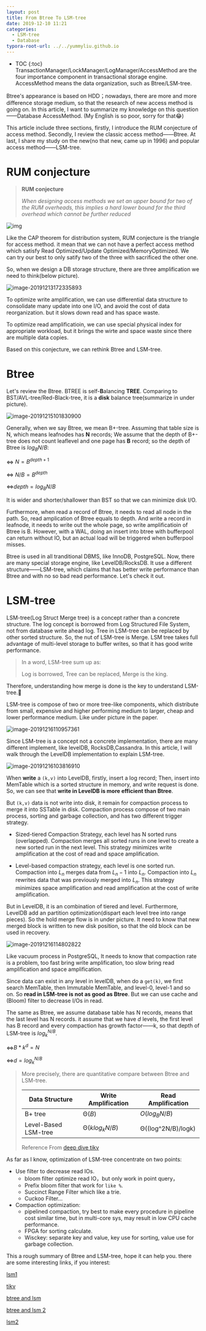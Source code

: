 ```yaml
---
layout: post
title: From Btree To LSM-tree
date: 2019-12-10 11:21
categories:
  - LSM-tree
  - Database
typora-root-url: ../../yummyliu.github.io
---
```

* TOC
{:toc}
TransactionManager/LockManager/LogManager/AccessMethod are the four importance component in transactional storage engine. AccessMethod means the data organization, such as Btree/LSM-tree. 

Btree's appearance is based on HDD；nowadays, there are more and more difference storage medium, so that the research of new access method is going on. In this article, I want to summarize my knowledge on this question——Database AccessMethod. (My English is so poor, sorry for that😂)

This article include three sections, firstly, I introduce the RUM conjecture of access method. Secondly, I review the classic access method——Btree. At last, I share my study on the new(no that new, came up in 1996) and popular access method——LSM-tree. 

# RUM conjecture

> **RUM conjecture**
>
> *When designing access methods we set an upper bound for two of the RUM overheads, this implies a hard lower bound for the third overhead which cannot be further reduced*

![img](/image/1212-rum.png)

Like the CAP theorem for distribution system, RUM conjecture is the triangle for access method. it mean that we can not have a perfect access method which satisfy Read Optimized/Update Optimized/MemoryOptimized. We can try our best to only satify two of the three with sacrificed the other one.

So, when we design a DB storage structure, there are three amplification we need to think(below picture).



![image-20191213172335893](/image/1212-storage.png)

To optimize write amplification, we can use differential data structure to consolidate many update into one I/O, and avoid the cost of data reorganization. but it slows down read and has space waste.

To optimize read amplificatioin, we can use special physical index for appropriate workload, but it brings the wirte and space waste since there are multiple data copies.

Based on this conjecture, we can rethink Btree and LSM-tree.

# Btree

Let's review the Btree. BTREE is self-**B**alancing **TREE**. Comparing to BST/AVL-tree/Red-Black-tree, it is a **disk** balance tree(summarize in under picture). 

![image-20191215101830900](/image/1212-BBB.png)

Generally, when we say Btree, we mean B+-tree. Assuming that table size is N, which means leafnodes has **N** records; We assume that the depth of B+-tree does not count leaflevel and one page has **B** record; so the depth of Btree is $log_{B}N/B$:

<=> $N = B^{depth+1}$

<=> $N/B = B^{depth}$

<=>$depth = log_{B}N/B$

It is wider and shorter/shallower than BST so that we can minimize disk I/O.

Furthermore, when read a record of Btree, it needs to read all node in the path. So, read amplication of Btree equals to depth. And write a record in leafnode, it needs to write out the whole page, so write amplificatioin of Btree is B. However, with a WAL, doing an insert into btree with bufferpool can return without IO, but an actual load will be triggered when bufferpool misses.

Btree is used in all tranditional DBMS, like InnoDB, PostgreSQL. Now, there are many special storage engine, like LevelDB/RocksDB. It use a different structure——LSM-tree, which claims that has better write performance than Btree and with no so bad read performance. Let's check it out.

# LSM-tree

LSM-tree(Log Struct Merge tree) is a concept rather than a concrete structure. The log concept is borrowed from Log Structured File System, not from database write ahead log. Tree in LSM-tree can be replaced by other sorted structure. So, the nut of LSM-tree is Merge. LSM tree takes full advantage of multi-level storage to buffer writes, so that it has good write performance.

> In a word, LSM-tree sum up as:
>
> Log is borrowed, Tree can be replaced, Merge is the king.

Therefore, understanding how merge is done is the key to understand LSM-tree. 

LSM-tree is compose of two or more tree-like components, which distribute from small, expensive and higher performing medium to larger, cheap and lower performance medium. Like under picture in the paper.

![image-20191216110957361](/image/1212-level.png)

Since LSM-tree is a concept not a concrete implementation, there are many different implement, like levelDB, RocksDB,Cassandra. In this article, I will walk through the LevelDB implementation to explain LSM-tree.

![image-20191216103816910](/image/1212-leveldb.png)

When **write** a `(k,v)` into LevelDB, firstly, insert a log record; Then, insert into MemTable which is a sorted structure in memory, and write request is done. So, we can see that **write in LevelDB is more efficient than Btree**. 

But `(k,v)` data is not write into disk, it remain for compaction process to merge it into SSTable in disk. Compaction process compose of two main process, sorting and garbage collection, and has two different trigger strategy.

+ Sized-tiered Compaction Strategy, each level has N sorted runs (overlapped). Compaction merges all sorted runs in one level to create a new sorted run in the next level. This strategy minimizes write amplification at the cost of read and space amplification.

+ Level-based compaction strategy, each level is one sorted run. Compaction into $L_n$ merges data from $L_n-1$ into $L_n$. Compaction into $L_n$ rewrites data that was previously merged into $L_n$.   This strategy minimizes space amplification and read amplification at the cost of write amplification.

But in LevelDB, it is an combination of tiered and level. Furthermore, LevelDB add an partition optimization(dispart each level tree into range pieces). So the hold merge flow is in under picture. It need to know that new merged block is written to new disk position, so that the old block can be used in recovery. 

![image-20191216114802822](/image/1212-leveldb-compact.png)

Like vacuum process in PostgreSQL, It needs to know that compaction rate is a problem, too fast bring write amplification, too slow bring read amplification and space amplification.

Since data can exist in any level in levelDB, when do a `get(k)`, we first search MemTable, then Immutable MemTable, and level-0, level-1 and so on.  So **read in LSM-tree is not as good as Btree**. But we can use cache and (Bloom) filter to decrease I/Os in read.

The same as Btree, we assume database table has  N records, means that the last level has N records. it assume that we have $d$ levels, the first level has B record and every compaction has growth factor——k, so that depth of LSM-tree is $log_{k}^{N/B}$.

<=>$B*k^d = N$

<=>$d=log_{k}^{N/B}$

> More precisely, there are quantitative compare between Btree and LSM-tree.
>
> | Data Structure       | Write Amplification | Read Amplification |
> | -------------------- | ------------------- | ------------------ |
> | B+ tree              | Θ($B$)              | $O(log_{B}N/B)$    |
> | Level-Based LSM-tree | Θ($klog_{k}{N/B}$)  | Θ((log^2N/B)/logk) |
>
>  Reference From [deep dive tikv](https://tikv.github.io/deep-dive-tikv/key-value-engine/B-Tree-vs-Log-Structured-Merge-Tree.html)

As far as I know, optimization of LSM-tree concentrate on two points:

+ Use filter to decrease read IOs. 
  + bloom filter optimize read IO，but only work in point query，
  + Prefix bloom filter that work for `like %`.
  + Succinct Range Filter which like a trie.
  + Cuckoo Filter...
+ Compaction optimization:
  + pipelined compaction, try best to make every procedure in pipeline cost similar time, but in multi-core sys, may result in low CPU cache performance.
  + FPGA for sorting calculate.
  + Wisckey: separate key and value, key use for sorting, value use for garbage collection.

This a rough summary of Btree and LSM-tree, hope it can help you. there are some interesting links, if you interest:

[lsm1](https://www.slideshare.net/ssuser7e134a/log-structured-merge-tree)

[tikv](https://tikv.github.io/deep-dive-tikv/key-value-engine/B-Tree-vs-Log-Structured-Merge-Tree.html)

[btree and lsm](https://av.tib.eu/media/42855)

[btree and lsm 2](http://smalldatum.blogspot.com/2015/11/read-write-space-amplification-b-tree.html)

[lsm2](https://medium.com/databasss/on-disk-io-part-3-lsm-trees-8b2da218496f)